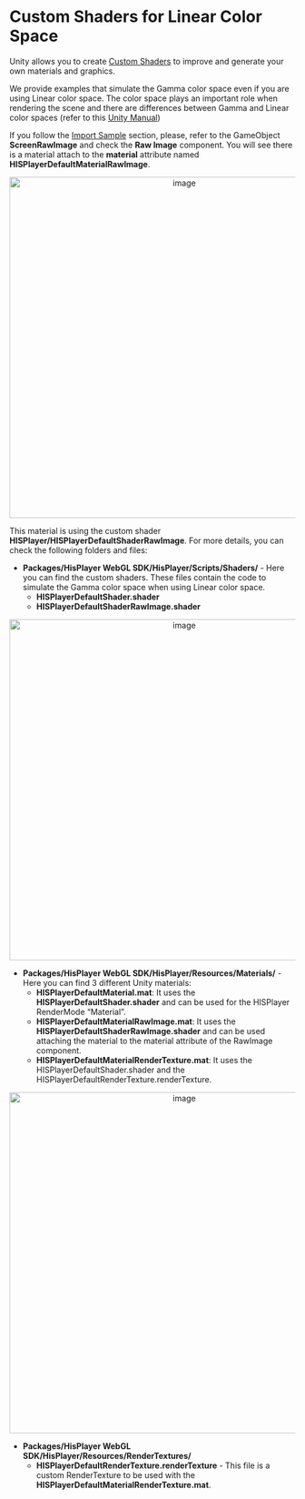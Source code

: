 # Custom Shaders for Linear Color Space
Unity allows you to create [Custom Shaders](https://docs.unity3d.com/Manual/Shaders.html) to improve and generate your own materials 
and graphics. 

We provide examples that simulate the Gamma color space even if you are using Linear color space. The color space plays an important role when rendering the scene and there are differences between Gamma and Linear color spaces 
(refer to this [Unity Manual](https://docs.unity3d.com/Manual/LinearRendering-LinearOrGammaWorkflow.html))
 
If you follow the [Import Sample](https://hisplayer.github.io/UnityWebGL-SDK/#/import-sample) section, please, refer to the GameObject **ScreenRawImage** and check the **Raw Image** component. You
will see there is a material attach to the **material** attribute named **HISPlayerDefaultMaterialRawImage**.

<p align="center">
<img width = "600" alt="image" src="https://github.com/HISPlayer/UnityWebGL-SDK/assets/47497948/ed4c54bf-01b8-4475-90a3-a11df9979797">
</p>

This material is using the custom shader **HISPlayer/HISPlayerDefaultShaderRawImage**. 
For more details, you can check the following folders and files:

- **Packages/HisPlayer WebGL SDK/HisPlayer/Scripts/Shaders/** - Here you can find the custom shaders. These files contain the code to simulate the Gamma color space when using Linear color space.
  - **HISPlayerDefaultShader.shader**
  - **HISPlayerDefaultShaderRawImage.shader**
 
<p align="center">
<img width = "600" alt="image" src="https://github.com/HISPlayer/UnityWebGL-SDK/assets/47497948/bdf50347-4c15-4190-a4ac-4a51d5217575">
</p>

- **Packages/HisPlayer WebGL SDK/HisPlayer/Resources/Materials/** - Here you can find 3 different Unity materials:
  - **HISPlayerDefaultMaterial.mat**: It uses the **HISPlayerDefaultShader.shader** and can be used for the HISPlayer RenderMode “Material”.
  - **HISPlayerDefaultMaterialRawImage.mat**: It uses the **HISPlayerDefaultShaderRawImage.shader** and can be used attaching the material to the material attribute of the RawImage component.
  - **HISPlayerDefaultMaterialRenderTexture.mat**: It uses the HISPlayerDefaultShader.shader and the HISPlayerDefaultRenderTexture.renderTexture.


<p align="center">
<img width = "600" alt="image" src="https://github.com/HISPlayer/UnityWebGL-SDK/assets/47497948/b2a883a7-3b37-42a7-8418-d034d43ed8a7">
</p>

- **Packages/HisPlayer WebGL SDK/HisPlayer/Resources/RenderTextures/**
  - **HISPlayerDefaultRenderTexture.renderTexture** - This file is a custom RenderTexture to be used with the **HISPlayerDefaultMaterialRenderTexture.mat**.
